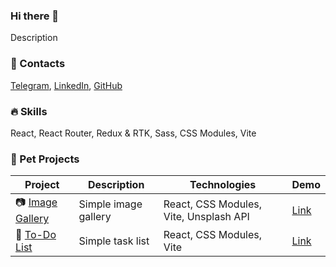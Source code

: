 ### Hi there 👋

Description

### 📱 Contacts

[Telegram](url), [LinkedIn](url), [GitHub](https://github.com/flinski)

### 🔥 Skills

React, React Router, Redux & RTK, Sass, CSS Modules, Vite

### 🚀 Pet Projects

| Project | Description | Technologies | Demo |
|---------|-------------|--------------|------|
| 📷 [Image Gallery](https://github.com/flinski/image-gallery) | Simple image gallery | React, CSS Modules, Vite, Unsplash API | [Link](https://flinski.github.io/image-gallery/) |
| 📃 [To-Do List](https://github.com/flinski/todo-list) | Simple task list | React, CSS Modules, Vite | [Link](https://flinski.github.io/todo-list/) |
